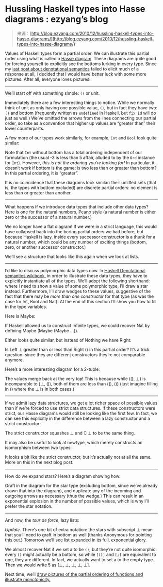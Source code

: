 <!--yml
category: 未分类
date: 2024-07-01 18:18:01
-->

# Hussling Haskell types into Hasse diagrams : ezyang’s blog

> 来源：[http://blog.ezyang.com/2010/12/hussling-haskell-types-into-hasse-diagrams/](http://blog.ezyang.com/2010/12/hussling-haskell-types-into-hasse-diagrams/)

Values of Haskell types form a partial order. We can illustrate this partial order using what is called a [Hasse diagram](http://en.wikipedia.org/wiki/Hasse_diagram). These diagrams are quite good for forcing yourself to explicitly see the bottoms lurking in every type. Since my [last post about denotational semantics](http://blog.ezyang.com/2010/12/how-i-learned-to-stop-worrying-and-love-the-bottom/) failed to elicit much of a response at all, I decided that I would have better luck with some more pictures. After all, everyone loves pictures!

* * *

We’ll start off with something simple: `()` or unit.

Immediately there are a few interesting things to notice. While we normally think of unit as only having one possible value, `()`, but in fact they have two: `()` and bottom (frequently written as `undefined` in Haskell, but `fix id` will do just as well.) We’ve omitted the arrows from the lines connecting our partial order, so take as a convention that higher up values are “greater than” their lower counterparts.

A few more of our types work similarly, for example, `Int` and `Bool` look quite similar:

Note that `Int` without bottom has a total ordering independent of our formulation (the usual -3 is less than 5 affair, alluded to by the `Ord` instance for `Int`). However, *this is not the ordering you’re looking for!* In particular, it doesn’t work if bottom is the game: is two less than or greater than bottom? In this partial ordering, it is “greater”.

It is no coincidence that these diagrams look similar: their unlifted sets (that is, the types with bottom excluded) are discrete partial orders: no element is less than or greater than another.

* * *

What happens if we introduce data types that include other data types? Here is one for the natural numbers, Peano style (a natural number is either zero or the successor of a natural number.)

We no longer have a flat diagram! If we were in a strict language, this would have collapsed back into the boring partial orders we had before, but because Haskell is lazy, inside every successor constructor is a thunk for a natural number, which could be any number of exciting things (bottom, zero, or another successor constructor.)

We’ll see a structure that looks like this again when we look at lists.

* * *

I’d like to discuss polymorphic data types now. In [Haskell Denotational semantics wikibook](http://en.wikibooks.org/wiki/Haskell/Denotational_semantics), in order to illustrate these data types, they have to explicitly instantiate all of the types. We’ll adopt the following shorthand: where I need to show a value of some polymorphic type, I’ll draw a star instead. Furthermore, I’ll draw wedges to these values, suggestive of the fact that there may be *more than one constructor* for that type (as was the case for Int, Bool and Nat). At the end of this section I’ll show you how to fill in the type variables.

Here is Maybe:

If Haskell allowed us to construct infinite types, we could recover Nat by defining Maybe (Maybe (Maybe ...)).

Either looks quite similar, but instead of Nothing we have Right:

Is Left ⊥ greater than or less than Right () in this partial order? It’s a trick question: since they are different constructors they’re not comparable anymore.

Here’s a more interesting diagram for a 2-tuple:

The values merge back at the very top! This is because while ((), ⊥) is incomparable to (⊥, ()), both of them are less than ((), ()) (just imagine filling in () where the ⊥ is in both cases.)

* * *

If we admit lazy data structures, we get a lot richer space of possible values than if we’re forced to use strict data structures. If these constructors were strict, our Hasse diagrams would still be looking like the first few. In fact, we can see this explicitly in the difference between a lazy constructor and a strict constructor:

The strict constructor squashes ⊥ and C ⊥ to be the same thing.

It may also be useful to look at newtype, which merely constructs an isomorphism between two types:

It looks a bit like the strict constructor, but it’s actually not at all the same. More on this in the next blog post.

* * *

How do we expand stars? Here’s a diagram showing how:

Graft in the diagram for the star type (excluding bottom, since we’ve already drawn that into the diagram), and duplicate any of the incoming and outgoing arrows as necessary (thus the wedge.) This can result in an exponential explosion in the number of possible values, which is why I’ll prefer the star notation.

* * *

And now, the *tour de force*, lazy lists:

*Update.* There’s one bit of extra notation: the stars with subscript ⊥ mean that you’ll need to graft in bottom as well (thanks Anonymous for pointing this out.) Tomorrow we’ll see list expanded in its full, exponential glory.

We almost recover Nat if we set a to be `()`, but they’re not quite isomorphic: every `()` might actually be a bottom, so while `[()]` and `[⊥]` are equivalent to one, they are different. In fact, we actually want to set a to the empty type. Then we would write 5 as [⊥, ⊥, ⊥, ⊥, ⊥].

Next time, we’ll [draw pictures of the partial ordering of functions and illustrate monotonicity.](http://blog.ezyang.com/2010/12/gin-and-monotonic/)